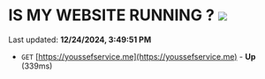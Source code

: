 # IS MY WEBSITE RUNNING ? [![](https://img.shields.io/static/v1?label=Sponsor&message=%E2%9D%A4&logo=GitHub&color=%23fe8e86)](https://github.com/sponsors/Youssef-Lehmam)

Last updated: **12/24/2024, 3:49:51 PM**

- `GET` [https://youssefservice.me](https://youssefservice.me) - **Up** (339ms)

